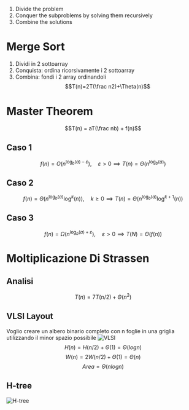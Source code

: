 
1. Divide the problem
2. Conquer the subproblems by solving them recursively
3. Combine the solutions

# Merge Sort

1. Dividi in 2 sottoarray
2. Conquista: ordina ricorsivamente i 2 sottoarray
3. Combina: fondi i 2 array ordinandoli
$$T(n)=2T(\frac n2)+\Theta(n)$$

# Master Theorem

$$T(n) = aT(\frac nb) + f(n)$$

## Caso 1

$$f(n) = O(n^{\log_b(a) - \varepsilon}),\quad \varepsilon>0 \implies T(n)=\Theta(n^{\log_b(a)}) $$

## Caso 2

$$f(n)=\Theta(n^{\log_b(a)} \log^{k}(n)), \quad k \geq 0 \implies T(n)=\Theta(n^{\log_b(a)} \log^{k+1}(n))$$

## Caso 3

$$f(n)=\Omega(n^{\log_b(a) + \varepsilon}), \quad \varepsilon > 0 \implies T(N)=\Theta(f(n))$$

# Moltiplicazione Di Strassen

## Analisi

$$ T(n) = 7 T(n/2) + \Theta(n^2)$$

## VLSI Layout

Voglio creare un albero binario completo con n foglie in una griglia utilizzando il minor spazio possibile
![VLSI](VLSI.png)
$$H(n)=H(n/2) + \Theta(1)= \Theta(log n)$$
$$ W(n) = 2W(n/2) + \Theta(1)= \Theta(n)$$
$$Area=\Theta(n log n)$$

## H-tree

![H-tree](H-tree.png)
